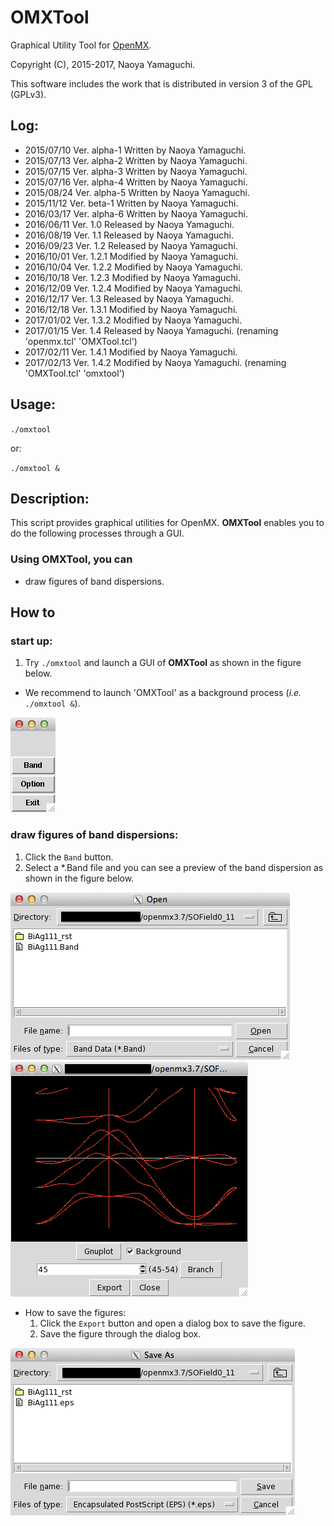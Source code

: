 # OMXTool
Graphical Utility Tool for [OpenMX](http://www.openmx-square.org).

Copyright (C), 2015-2017, Naoya Yamaguchi.

This software includes the work that is distributed in version 3 of the GPL (GPLv3).

## Log:
- 2015/07/10 Ver. alpha-1 Written by Naoya Yamaguchi.
- 2015/07/13 Ver. alpha-2 Written by Naoya Yamaguchi.
- 2015/07/15 Ver. alpha-3 Written by Naoya Yamaguchi.
- 2015/07/16 Ver. alpha-4 Written by Naoya Yamaguchi.
- 2015/08/24 Ver. alpha-5 Written by Naoya Yamaguchi.
- 2015/11/12 Ver. beta-1 Written by Naoya Yamaguchi.
- 2016/03/17 Ver. alpha-6 Written by Naoya Yamaguchi.
- 2016/06/11 Ver. 1.0 Released by Naoya Yamaguchi.
- 2016/08/19 Ver. 1.1 Released by Naoya Yamaguchi.
- 2016/09/23 Ver. 1.2 Released by Naoya Yamaguchi.
- 2016/10/01 Ver. 1.2.1 Modified by Naoya Yamaguchi.
- 2016/10/04 Ver. 1.2.2 Modified by Naoya Yamaguchi.
- 2016/10/18 Ver. 1.2.3 Modified by Naoya Yamaguchi.
- 2016/12/09 Ver. 1.2.4 Modified by Naoya Yamaguchi.
- 2016/12/17 Ver. 1.3 Released by Naoya Yamaguchi.
- 2016/12/18 Ver. 1.3.1 Modified by Naoya Yamaguchi.
- 2017/01/02 Ver. 1.3.2 Modified by Naoya Yamaguchi.
- 2017/01/15 Ver. 1.4 Released by Naoya Yamaguchi.
  (renaming 'openmx.tcl' 'OMXTool.tcl')
- 2017/02/11 Ver. 1.4.1 Modified by Naoya Yamaguchi.
- 2017/02/13 Ver. 1.4.2 Modified by Naoya Yamaguchi.
  (renaming 'OMXTool.tcl' 'omxtool')

## Usage:
   `./omxtool`
   
   or:
   
   `./omxtool &`
   
## Description:
   This script provides graphical utilities for OpenMX.
   **OMXTool** enables you to do the following processes through a GUI.

### Using OMXTool, you can
   - draw figures of band dispersions.
   
## How to
### start up:
1. Try `./omxtool` and launch a GUI of **OMXTool** as shown in the figure below.

- We recommend to launch 'OMXTool' as a background process (*i.e.* `./omxtool &`).

![GUI of 'OMXTool'](images/figure1.png)
### draw figures of band dispersions:
1. Click the `Band` button.
1. Select a \*.Band file and you can see a preview of the band dispersion as shown in the figure below.

![File open dialog](images/figure2.png)
![Preview window of a band dispersion](images/figure3.png)
- How to save the figures:
  1. Click the `Export` button and open a dialog box to save the figure.
  2. Save the figure through the dialog box.

![Save dialog](images/figure4.png)
